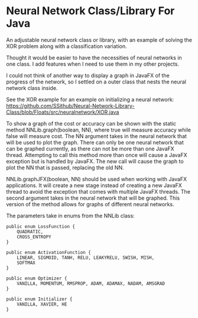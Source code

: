 # Neural Network Class/Library For Java

An adjustable neural network class or library, with an example of solving the XOR problem along with a classification variation.

Thought it would be easier to have the necessities of neural networks in one class. I add features when I need to use them in my other projects.

I could not think of another way to display a graph in JavaFX of the progress of the network, so I settled on a outer class that nests the neural network class inside.

See the XOR example for an example on initializing a neural network: https://github.com/SSithub/Neural-Network-Library-Class/blob/Floats/src/neuralnetwork/XOR.java

To show a graph of the cost or accuracy can be shown with the static method NNLib.graph(boolean, NN), where true will measure accuracy while false will measure cost. The NN argument takes in the neural network that will be used to plot the graph. There can only be one neural network that can be graphed currently, as there can not be more than one JavaFX thread. Attempting to call this method more than once will cause a JavaFX exception but is handled by JavaFX. The new call will cause the graph to plot the NN that is passed, replacing the old NN.

NNLib.graphJFX(boolean, NN) should be used when working with JavaFX applications. It will create a new stage instead of creating a new JavaFX thread to avoid the exception that comes with multiple JavaFX threads. The second argument takes in the neural network that will be graphed. This version of the method allows for graphs of different neural networks.

The parameters take in enums from the NNLib class:

    public enum LossFunction {
        QUADRATIC,
        CROSS_ENTROPY
    }

    public enum ActivationFunction {
        LINEAR, SIGMOID, TANH, RELU, LEAKYRELU, SWISH, MISH,
        SOFTMAX
    }

    public enum Optimizer {
        VANILLA, MOMENTUM, RMSPROP, ADAM, ADAMAX, NADAM, AMSGRAD
    }

    public enum Initializer {
        VANILLA, XAVIER, HE
    }

